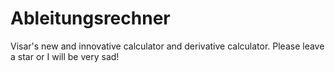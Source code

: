 # Ableitungsrechner

Visar's new and innovative calculator and derivative calculator. Please leave a star or I will be very sad!
